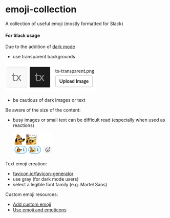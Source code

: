 # emoji-collection
A collection of useful emoji (mostly formatted for Slack)

#### For Slack usage

Due to the addition of [dark mode](https://slackhq.com/dark-mode-for-slack-desktop)
- use transparent backgrounds

![Transparent background example](./resources/example/transparent-emoji.png)

- be cautious of dark images or text



Be aware of the size of the content:

- busy images or small text can be difficult read (especially when used as reactions)

  ![Image noise example](./resources/example/img-noise.png)



Text emoji creation:

- [favicon.io/favicon-generator](https://favicon.io/favicon-generator/)
- use gray (for dark mode users)
- select a legible font family (e.g. Martel Sans)



Custom emoji resources:
- [Add custom emoji](https://slack.com/intl/en-za/help/articles/206870177-add-custom-emoji)
- [Use emoji and emoticons](https://slack.com/intl/en-za/help/articles/202931348-use-emoji-and-emoticons)
